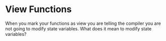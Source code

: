 # View Functions

When you mark your functions as view you are telling the compiler you are not going to modify state variables. What does it mean to modify state variables? 



